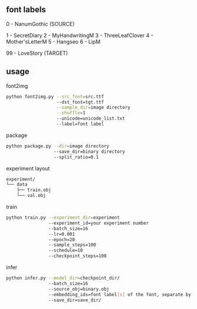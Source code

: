 ## font labels
0 - NanumGothic (SOURCE)

1 - SecretDiary
2 - MyHandwritingM
3 - ThreeLeafClover
4 - Mother'sLetterM
5 - Hangseo
6 - LipM

99 - LoveStory (TARGET)

## usage
font2img
```sh
python font2img.py --src_font=src.ttf
                   --dst_font=tgt.ttf
                   --sample_dir=image directory
                   --shuffle=1
                   --unicode=unicode_list.txt
                   --label=font label
```

package
```sh
python package.py --dir=image directory
                  --save_dir=binary directory
                  --split_ratio=0.1
```

experiment layout
```sh
experiment/
└── data
    ├── train.obj
    └── val.obj
```

train
```sh
python train.py --experiment_dir=experiment 
                --experiment_id=your experiment number
                --batch_size=16 
                --lr=0.001
                --epoch=20 
                --sample_steps=100 
                --schedule=10
                --checkpoint_steps=100
```

infer
```sh
python infer.py --model_dir=checkpoint_dir/
                --batch_size=16 
                --source_obj=binary.obj 
                --embedding_ids=font label[s] of the font, separate by comma
                --save_dir=save_dir/
```
